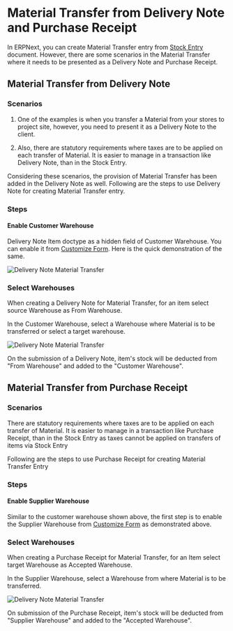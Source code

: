 <!-- add-breadcrumbs -->
# Material Transfer from Delivery Note and Purchase Receipt


In ERPNext, you can create Material Transfer entry from [Stock Entry](/docs/user/manual/en/stock/stock-entry.html) document. However, there are some scenarios in the Material Transfer where it needs to be presented as a Delivery Note and Purchase Receipt.

## Material Transfer from Delivery Note

### Scenarios

1. One of the examples is when you transfer a Material from your stores to project site, however, you need to present it as a Delivery Note to the client.

2. Also, there are statutory requirements where taxes are to be applied on each transfer of Material. It is easier to manage in a transaction like Delivery Note, than in the Stock Entry.

Considering these scenarios, the provision of Material Transfer has been added in the Delivery Note as well. Following are the steps to use Delivery Note for creating Material Transfer entry.

### Steps

#### Enable Customer Warehouse

Delivery Note Item doctype as a hidden field of Customer Warehouse. You can enable it from [Customize Form](/docs/user/manual/en/customize-erpnext/customize-form.html). Here is the quick demonstration of the same.

<img class="screenshot" alt="Delivery Note Material Transfer" src="{{docs_base_url}}/assets/img/stock/customer-warehouse.gif">

### Select Warehouses

When creating a Delivery Note for Material Transfer, for an item select source Warehouse as From Warehouse.

In the Customer Warehouse, select a Warehouse where Material is to be transferred or select a target warehouse.

<img class="screenshot" alt="Delivery Note Material Transfer" src="{{docs_base_url}}/assets/img/stock/customer-warehouse-2.png">

On the submission of a Delivery Note, item's stock will be deducted from "From Warehouse" and added to the "Customer Warehouse".

## Material Transfer from Purchase Receipt

### Scenarios

There are statutory requirements where taxes are to be applied on each transfer of Material. It is easier to manage in a transaction like Purchase Receipt, than in the Stock Entry as taxes cannot be applied on transfers of items via Stock Entry

Following are the steps to use Purchase Receipt for creating Material Transfer Entry

### Steps

#### Enable Supplier Warehouse

Similar to the customer warehouse shown above, the first step is to enable the Supplier Warehouse from [Customize Form](/docs/user/manual/en/customize-erpnext/customize-form.html) as demonstrated above.

### Select Warehouses

When creating a Purchase Receipt for Material Transfer, for an Item select target Warehouse as Accepted Warehouse.

In the Supplier Warehouse, select a Warehouse from where Material is to be transferred.

<img class="screenshot" alt="Delivery Note Material Transfer" src="{{docs_base_url}}/assets/img/stock/supplier-warehouse.png">

On submission of the Purchase Receipt, item's stock will be deducted from "Supplier Warehouse" and added to the "Accepted Warehouse".
